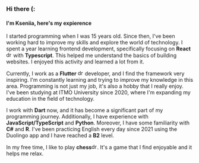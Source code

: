 ### Hi there (:

#### I'm Kseniia, here's my expierence

I started programming when I was 15 years old. Since then, I've been working hard to improve my skills and explore the world of technology. I spent a year learning frontend development, specifically focusing on **React** <img src="https://user-images.githubusercontent.com/71008947/174482232-11c2b7b8-09c5-4e3e-a550-775d00339f0d.png" alt="drawing" width="15"/> with **Typescript**. This helped me understand the basics of building websites. I enjoyed this activity and learned a lot from it.

Currently, I work as a **Flutter** <img src="https://user-images.githubusercontent.com/71008947/174482202-c5acd0c3-9a5d-4415-bd64-f42347660f1a.png" alt="drawing" width="15"/> developer, and I find the framework very inspiring. I'm constantly learning and trying to improve my knowledge in this area. Programming is not just my job, it's also a hobby that I really enjoy. I've been studying at ITMO University since 2020, where I'm expanding my education in the field of technology.

I work with **Dart** now, and it has become a significant part of my programming journey. Additionally, I have experience with **JavaScript/TypeScript** and **Python**. Moreover, I have some familiarity with **C#** and **R**. I've been practicing English every day since 2021 using the Duolingo app and I have reached a **B2** level.

In my free time, I like to play **chess**<img src="https://user-images.githubusercontent.com/71008947/174480520-1b78dbba-8538-4630-a9bc-4e3a38b2a87d.png" alt="drawing" width="15"/>. It's a game that I find enjoyable and it helps me relax.
